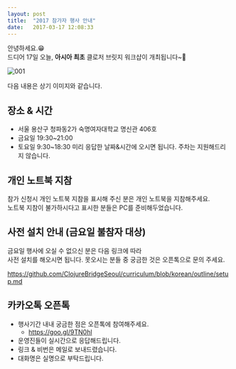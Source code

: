 ```yaml
---
layout: post
title:  "2017 참가자 행사 안내"
date:   2017-03-17 12:08:33
---
```


안녕하세요.😁  
드디어 17일 오늘, **아시아 최초** 클로저 브릿지 워크샵이 개최됩니다~🎉

![001](https://cloud.githubusercontent.com/assets/562341/24028534/35d59dbe-0b13-11e7-82ad-35c8f6b0cd3b.jpeg)

다음 내용은 상기 이미지와 같습니다.

## 장소 & 시간

- 서울 용산구 청파동2가 숙명여자대학교  명신관 406호
- 금요일 19:30~21:00
- 토요일 9:30~18:30
미리 응답한 날짜&시간에 오시면 됩니다.
주차는 지원해드리지 않습니다.

## 개인 노트북 지참

참가 신청시 개인 노트북 지참을 표시해 주신 분은 개인 노트북을 지참해주세요.  
노트북 지참이 불가하시다고 표시한 분들은 PC를 준비해두었습니다.

## 사전 설치 안내 (금요일 불참자 대상)

금요일 행사에 오실 수 없으신 분은 다음 링크에 따라  
사전 설치를 해오시면 됩니다. 못오시는 분들 중 궁금한 것은 오픈톡으로 문의 주세요.

https://github.com/ClojureBridgeSeoul/curriculum/blob/korean/outline/setup.md

## 카카오톡 오픈톡

- 행사기간 내내 궁금한 점은 오픈톡에 참여해주세요.
  - https://goo.gl/9TN0hl
- 운영진들이 실시간으로 응답해드립니다.
- 링크 & 비번은 메일로 보내드렸습니다.
- 대화명은 실명으로 부탁드립니다.
